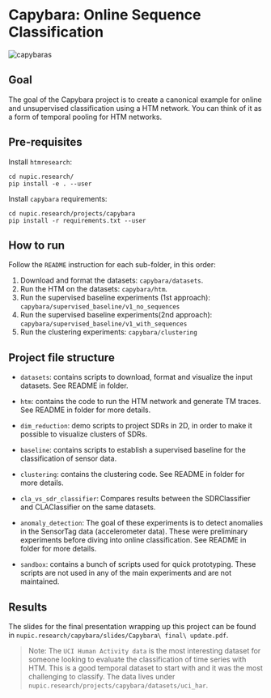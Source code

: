 Capybara: Online Sequence Classification
===
![capybaras](http://vignette4.wikia.nocookie.net/rio/images/c/c2/Capybaras.png/revision/latest?cb=20141219163253)

## Goal

The goal of the Capybara project is to create a canonical example for 
online and unsupervised classification using a HTM network. You can think 
of it as a form of temporal pooling for HTM networks.

## Pre-requisites
Install `htmresearch`:
```
cd nupic.research/
pip install -e . --user
```
Install `capybara` requirements:
```
cd nupic.research/projects/capybara
pip install -r requirements.txt --user
```

## How to run
Follow the `README` instruction for each sub-folder, in this order:
1. Download and format the datasets: `capybara/datasets`.
2. Run the HTM on the datasets: `capybara/htm`.
3. Run the supervised baseline experiments (1st approach): `capybara/supervised_baseline/v1_no_sequences`
4. Run the supervised baseline experiments(2nd approach): `capybara/supervised_baseline/v1_with_sequences`
5. Run the clustering experiments: `capybara/clustering`

## Project file structure
* `datasets`: contains scripts to download, format and visualize the input 
datasets. See README in folder.

* `htm`: contains the code to run the HTM network and generate TM traces. See 
README in folder for more details.

* `dim_reduction`: demo scripts to project SDRs in 2D, in order to make it 
possible to visualize clusters of SDRs. 

* `baseline`: contains scripts to establish a supervised baseline for the 
classification of sensor data.

* `clustering`: contains the clustering code. See README in 
folder for more details.

* `cla_vs_sdr_classifier`: Compares results between the SDRClassifier and 
CLAClassifier on the same datasets.

* `anomaly_detection`: The goal of these experiments is to detect anomalies in 
the SensorTag data (accelerometer data). These were preliminary experiments 
before diving into online classification. See README in folder for more 
details.

* `sandbox`: contains a bunch of scripts used for quick prototyping. These 
scripts are not used in any of the main experiments and are not maintained. 


## Results
The slides for the final presentation wrapping up this project can be found in 
`nupic.research/capybara/slides/Capybara\ final\ update.pdf`.
> Note: The `UCI Human Activity data` is the most interesting dataset for 
someone looking to evaluate the classification of time series with HTM. 
This is a good temporal dataset to start with and it was the most challenging 
to classify. The data lives under `nupic.research/projects/capybara/datasets/uci_har`.
